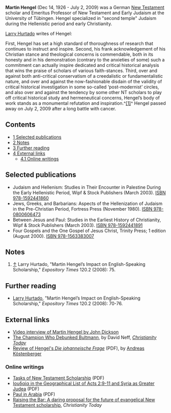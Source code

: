 **Martin Hengel** (Dec 14, 1926 - July 2, 2009) was a German
[New Testament](New_Testament "New Testament") scholar and Emeritus
Professor of New Testament and Early Judaism at the University of
Tübingen. Hengel specialized in "second temple" Judaism during the
Hellenistic period and early Christianity.

[Larry Hurtado](Larry_Hurtado "Larry Hurtado") writes of Hengel:

First, Hengel has set a high standard of thoroughness of research
that continues to instruct and inspire. Second, his frank
acknowledgement of his Christian stance and theological concerns is
commendable, both in its honesty and in his demonstration (contrary
to the anxieties of some) such a commitment can actually inspire
dedicated and critical historical analysis that wins the praise of
scholars of various faith-stances. Third, over and against both
anti-critical conservatism of a creedalistic or fundamentalistic
nature, and over and against the now-fashionable disdain of the
validity of critical historical investigation in some so-called
‘post-modernist’ circles, and also over and against the tendency by
some other NT scholars to play off critical historical study and
hermeneutical concerns, Hengel’s body of work stands as a
monumental refutation and inspiration.^[[1]](#note-0)^
Hengel passed away on July 2, 2009 after a long battle with
cancer.

## Contents

-   [1 Selected publications](#Selected_publications)
-   [2 Notes](#Notes)
-   [3 Further reading](#Further_reading)
-   [4 External links](#External_links)
    -   [4.1 Online writings](#Online_writings)


## Selected publications

-   Judaism and Hellenism: Studies in Their Encounter in Palestine
    During the Early Hellenistic Period, Wipf & Stock Publishers (March
    2003).
    [ISBN 978-1592441860](http://www.theopedia.com/Special:BookSources/9781592441860)
-   Jews, Greeks, and Barbarians: Aspects of the Hellenization of
    Judaism in the Pre-Christian Period, Fortress Press (November
    1980).
    [ISBN 978-0800606473](http://www.theopedia.com/Special:BookSources/9780800606473)
-   Between Jesus and Paul: Studies in the Earliest History of
    Christianity, Wipf & Stock Publishers (March 2003).
    [ISBN 978-1592441891](http://www.theopedia.com/Special:BookSources/9781592441891)
-   Four Gospels and the One Gospel of Jesus Christ, Trinity Press;
    1 edition (August 2000).
    [ISBN 978-1563383007](http://www.theopedia.com/Special:BookSources/9781563383007)

## Notes

1.  [↑](#ref-0) Larry Hurtado, "Martin Hengel’s Impact on
    English-Speaking Scholarship," *Expository Times* 120.2 (2008):
    75.

## Further reading

-   [Larry Hurtado](Larry_Hurtado "Larry Hurtado"), "Martin
    Hengel’s Impact on English-Speaking Scholarship,"
    *Expository Times* 120.2 (2008): 70-76.

## External links

-   [Video interview of Martin Hengel by John Dickson](http://publicchristianity.org/Videos/hengel.html)
-   [The Champion Who Debunked Bultmann](http://blog.christianitytoday.com/ctliveblog/archives/2009/07/the_champion_wh.html),
    by David Neff,
    *[Christianity Today](Christianity_Today "Christianity Today")*
-   [Review of Hengel's *Die johanneische Frage*](http://www.biblicalfoundations.org/pdf/09%20JETS%20Die%20johanneische%20frage.pdf)
    (PDF), by
    [Andreas Köstenberger](Andreas_Köstenberger "Andreas Köstenberger")

### Online writings

-   [Tasks of New Testament Scholarship](http://www.ibr-bbr.org/IBRBulletin/BBR_1996/BBR_1996_06_Hengel_NTScholarship.pdf)
    (PDF)
-   [Iουδαία in the Geographical List of Acts 2:9-11 and Syria as Greater Judea](http://www.ibr-bbr.org/IBRBulletin/BBR_2000/BBR_2000_2_01_Hengel_IoudaiaGeography.pdf)
    (PDF)
-   [Paul in Arabia](http://www.ibr-bbr.org/IBRBulletin/BBR_2002/BBR_2002a_04_Hengel_PaulInArabia.pdf)
    (PDF)
-   [Raising the Bar: A daring proposal for the future of evangelical New Testament scholarship](http://www.christianitytoday.com/ct/2001/october22/8.76.html),
    *Christianity Today*




